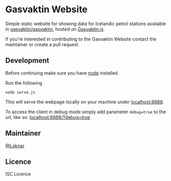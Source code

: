 
# Gasvaktin Website

Simple static website for showing data for Icelandic petrol stations available in [gasvaktin/gasvaktin](https://github.com/gasvaktin/gasvaktin), hosted on [Gasvaktin.is](https://gasvaktin.is/).

If you're interested in contributing to the Gasvaktin Website contact the maintainer or create a pull request.

## Development

Before continuing make sure you have [node](https://nodejs.org/en/) installed.

Run the following

	node serve.js

This will serve the webpage locally on your machine under [localhost:8888](http://localhost:8888/).

To access the client in debug mode simply add parameter `debug=true` to the url, like so: [localhost:8888/?debug=true](http://localhost:8888/?debug=true).

## Maintainer

[@Loknar](https://github.com/Loknar/)

## Licence

ISC Licence
